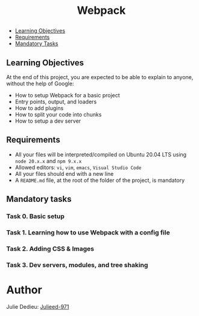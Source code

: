 # <p align="center">Webpack</p>

- [Learning Objectives](#Learning_Objectives)
- [Requirements](#requirements)
- [Mandatory Tasks](#Mandatory_Tasks)


## Learning Objectives

At the end of this project, you are expected to be able to explain to anyone, without the help of Google:

- How to setup Webpack for a basic project
- Entry points, output, and loaders
- How to add plugins
- How to split your code into chunks
- How to setup a dev server

## Requirements

- All your files will be interpreted/compiled on Ubuntu 20.04 LTS using `node 20.x.x` and `npm 9.x.x`
- Allowed editors: `vi`, `vim`, `emacs`, `Visual Studio Code`
- All your files should end with a new line
- A `README.md` file, at the root of the folder of the project, is mandatory

## Mandatory tasks

### Task 0. Basic setup
### Task 1. Learning how to use Webpack with a config file
### Task 2. Adding CSS & Images
### Task 3. Dev servers, modules, and tree shaking

# Author

Julie Dedieu: [Julieed-971](https://github.com/Julieed-971/)